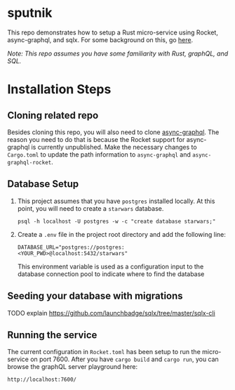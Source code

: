 # sputnik

This repo demonstrates how to setup a Rust micro-service using Rocket, async-graphql, and sqlx. For some background on this, go [here]().

*Note: This repo assumes you have some familiarity with Rust, graphQL, and SQL.*
# Installation Steps
## Cloning related repo

Besides cloning this repo, you will also need to clone [async-graphql](https://github.com/async-graphql/async-graphql). The reason you need to do that is because the Rocket support for async-graphql is currently unpublished. Make the necessary changes to `Cargo.toml` to update the path information to `async-graphql` and `async-graphql-rocket`.
## Database Setup

1.  This project assumes that you have `postgres` installed locally. At this point, you will need to create a `starwars` database.

    ```psql -h localhost -U postgres -w -c "create database starwars;"```


2.  Create a `.env` file in the project root directory and add the following line:

    ```DATABASE_URL="postgres://postgres:<YOUR_PWD>@localhost:5432/starwars"```

    This environment variable is used as a configuration input to the database connection pool to indicate where to find the database

## Seeding your database with migrations

TODO explain https://github.com/launchbadge/sqlx/tree/master/sqlx-cli



## Running the service

The current configuration in `Rocket.toml` has been setup to run the micro-service on port 7600. After you have `cargo build` and `cargo run`, you can browse the graphQL server playground here:

```
http://localhost:7600/
```


